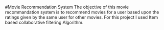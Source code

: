 #Movie Recommendation System
The objective of this movie recommandation system is to recommend movies for a user based upon the ratings given by the same user for other movies. For this project I used Item based collaborative filtering Algorithm.
